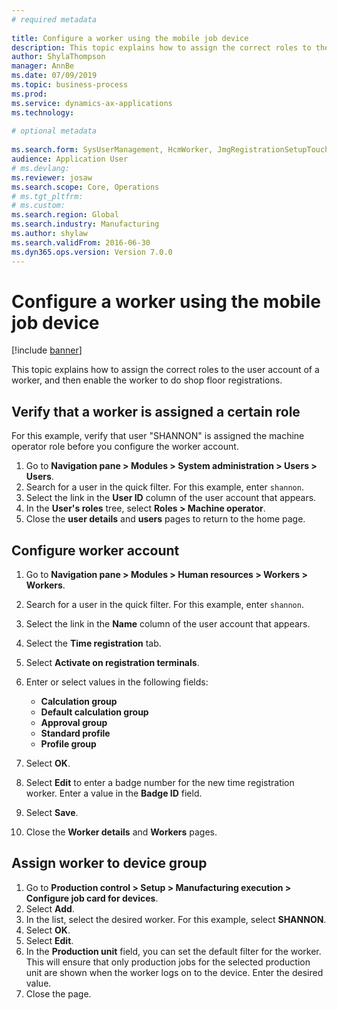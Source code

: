```yaml
--- 
# required metadata 
 
title: Configure a worker using the mobile job device
description: This topic explains how to assign the correct roles to the user account of a worker, and then enable the worker to do shop floor registrations. 
author: ShylaThompson
manager: AnnBe 
ms.date: 07/09/2019
ms.topic: business-process 
ms.prod:  
ms.service: dynamics-ax-applications 
ms.technology:  
 
# optional metadata 
 
ms.search.form: SysUserManagement, HcmWorker, JmgRegistrationSetupTouch, JmgRegistrationSetupAssignUsers   
audience: Application User 
# ms.devlang:  
ms.reviewer: josaw
ms.search.scope: Core, Operations 
# ms.tgt_pltfrm:  
# ms.custom:  
ms.search.region: Global
ms.search.industry: Manufacturing
ms.author: shylaw
ms.search.validFrom: 2016-06-30 
ms.dyn365.ops.version: Version 7.0.0 
---
```

# Configure a worker using the mobile job device

[!include [banner](../../includes/banner.md)]

This topic explains how to assign the correct roles to the user account of a worker, and then enable the worker to do shop floor registrations.

## Verify that a worker is assigned a certain role

For this example, verify that user "SHANNON" is assigned the machine operator role before you configure the worker account.

1. Go to **Navigation pane > Modules > System administration > Users > Users**.
2. Search for a user in the quick filter. For this example, enter `shannon`.
3. Select the link in the **User ID** column of the user account that appears.
4. In the **User's roles** tree, select **Roles > Machine operator**.
5. Close the **user details** and **users** pages to return to the home page.

## Configure worker account
1. Go to **Navigation pane > Modules > Human resources > Workers > Workers**.
2. Search for a user in the quick filter. For this example, enter `shannon`.
3. Select the link in the **Name** column of the user account that appears.
4. Select the **Time registration** tab.
5. Select **Activate on registration terminals**.
6. Enter or select values in the following fields:  

    - **Calculation group**  
    - **Default calculation group**  
    - **Approval group**  
    - **Standard profile**  
    - **Profile group**  

7. Select **OK**.
8. Select **Edit** to enter a badge number for the new time registration worker. Enter a value in the **Badge ID** field.
9. Select **Save**.
10. Close the **Worker details** and **Workers** pages.

## Assign worker to device group
1. Go to **Production control > Setup > Manufacturing execution > Configure job card for devices**.
2. Select **Add**.
3. In the list, select the desired worker. For this example, select **SHANNON**.
4. Select **OK**.
5. Select **Edit**.
6. In the **Production unit** field, you can set the default filter for the worker. This will ensure that only production jobs for the selected production unit are shown when the worker logs on to the device. Enter the desired value.
7. Close the page.

